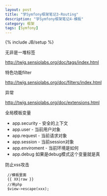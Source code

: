```yaml
---
layout: post
title: "学Symfony框架笔记3-Routing"
description: "学Symfony框架笔记4-模板"
category: 框架
tags: [Symfony]
---
```

{% include JB/setup %}


无非是一堆标签

http://twig.sensiolabs.org/doc/tags/index.html

特色功能filter

http://twig.sensiolabs.org/doc/filters/index.html

异常

http://twig.sensiolabs.org/doc/extensions.html

全局模板变量

+ app.security - 安全的上下文
+ app.user - 当前用户对象
+ app.request - 当前请求对象
+ app.session - 当前session对象
+ app.enviroment - 当前环境是如何
+ app.debug 如果是debug模式这个变量就是真


防止xss攻击

     //模板里面 
     {{ XX|raw }}
     //用php
     $view->escape(xxx);
